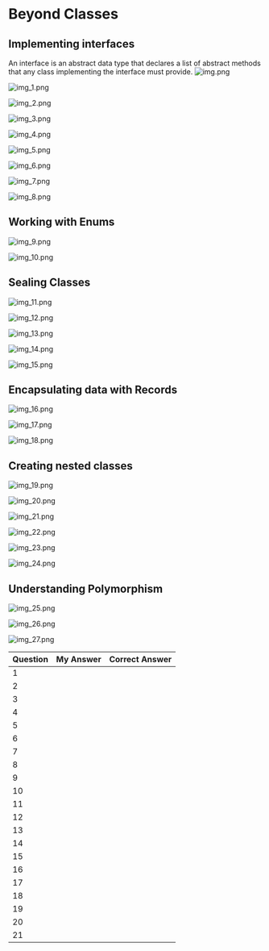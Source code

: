 # Beyond Classes

## Implementing interfaces

An interface is an abstract data type that declares a list of abstract methods that any class implementing the interface must provide.
![img.png](img.png)

![img_1.png](img_1.png)

![img_2.png](img_2.png)

![img_3.png](img_3.png)

![img_4.png](img_4.png)

![img_5.png](img_5.png)

![img_6.png](img_6.png)

![img_7.png](img_7.png)

![img_8.png](img_8.png)

## Working with Enums

![img_9.png](img_9.png)

![img_10.png](img_10.png)

## Sealing Classes

![img_11.png](img_11.png)

![img_12.png](img_12.png)

![img_13.png](img_13.png)

![img_14.png](img_14.png)

![img_15.png](img_15.png)

## Encapsulating data with Records

![img_16.png](img_16.png)

![img_17.png](img_17.png)

![img_18.png](img_18.png)

## Creating nested classes

![img_19.png](img_19.png)

![img_20.png](img_20.png)

![img_21.png](img_21.png)

![img_22.png](img_22.png)

![img_23.png](img_23.png)

![img_24.png](img_24.png)

## Understanding Polymorphism

![img_25.png](img_25.png)

![img_26.png](img_26.png)

![img_27.png](img_27.png)



Question | My Answer | Correct Answer
---------|-----------|---------------
1        |           |                
2        |           |                
3        |           |                
4        |           |                
5        |           |                
6        |           |                
7        |           |                
8        |           |                
9        |           |                
10       |           |                
11       |           |                
12       |           |                
13       |           |                
14       |           |                
15       |           |                
16       |           |                
17       |           |                
18       |           |                
19       |           |                
20       |           |                
21       |           |                
            
